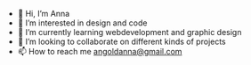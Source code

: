 - 👋 Hi, I’m Anna 
- 👀 I’m interested in design and code
- 🌱 I’m currently learning webdevelopment and graphic design
- 💞️ I’m looking to collaborate on different kinds of projects
- 📫 How to reach me angoldanna@gmail.com

<!---
an-gold/an-gold is a ✨ special ✨ repository because its `README.md` (this file) appears on your GitHub profile.
You can click the Preview link to take a look at your changes.
--->
